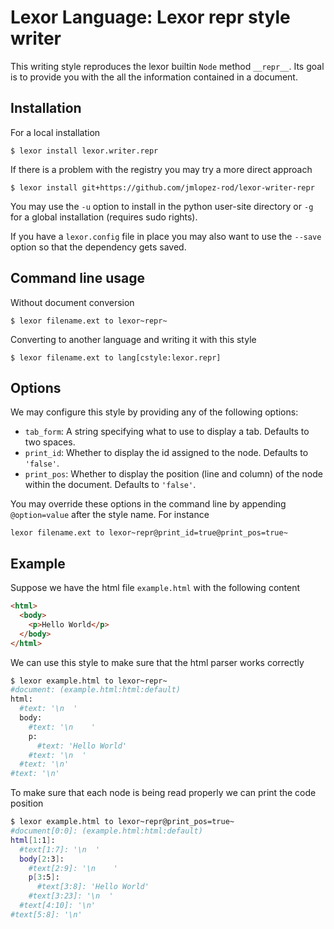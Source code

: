 Lexor Language: Lexor repr style writer
=======================================

This writing style reproduces the lexor builtin `Node` method
`__repr__`. Its goal is to provide you with the all the information
contained in a document.

## Installation

For a local installation 

    $ lexor install lexor.writer.repr

If there is a problem with the registry you may try a more direct
approach

    $ lexor install git+https://github.com/jmlopez-rod/lexor-writer-repr

You may use the `-u` option to install in the python user-site
directory or `-g` for a global installation (requires sudo rights).

If you have a `lexor.config` file in place you may also want to use
the `--save` option so that the dependency gets saved.

## Command line usage

Without document conversion

    $ lexor filename.ext to lexor~repr~

Converting to another language and writing it with this style

    $ lexor filename.ext to lang[cstyle:lexor.repr]


## Options

We may configure this style by providing any of the following
options:

- `tab_form`: A string specifying what to use to display a tab.
              Defaults to two spaces.
- `print_id`: Whether to display the id assigned to the node.
              Defaults to `'false'`.
- `print_pos`: Whether to display the position (line and column) of
               the node within the document. Defaults to `'false'`.

You may override these options in the command line by appending
`@option=value` after the style name. For instance

    lexor filename.ext to lexor~repr@print_id=true@print_pos=true~

## Example

Suppose we have the html file `example.html` with the following
content

```html
<html>
  <body>
    <p>Hello World</p>
  </body>
</html>
```

We can use this style to make sure that the html parser works
correctly

```bash
$ lexor example.html to lexor~repr~
#document: (example.html:html:default)
html:
  #text: '\n  '
  body:
    #text: '\n    '
    p:
      #text: 'Hello World'
    #text: '\n  '
  #text: '\n'
#text: '\n'
```


To make sure that each node is being read properly we can print the
code position

```bash
$ lexor example.html to lexor~repr@print_pos=true~
#document[0:0]: (example.html:html:default)
html[1:1]:
  #text[1:7]: '\n  '
  body[2:3]:
    #text[2:9]: '\n    '
    p[3:5]:
      #text[3:8]: 'Hello World'
    #text[3:23]: '\n  '
  #text[4:10]: '\n'
#text[5:8]: '\n'
```
